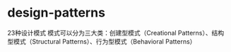 # design-patterns
23种设计模式
模式可以分为三大类：创建型模式（Creational Patterns）、结构型模式（Structural Patterns）、行为型模式（Behavioral Patterns）
